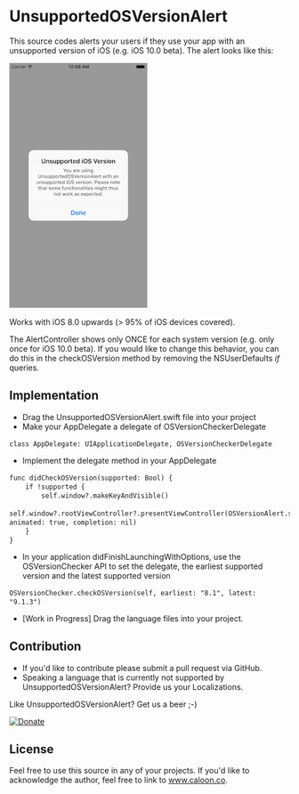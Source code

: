 # UnsupportedOSVersionAlert

This source codes alerts your users if they use your app with an unsupported version of iOS (e.g. iOS 10.0 beta). The alert looks like this:

![alt text](https://github.com/caloon/UnsupportedOSVersionAlert/blob/master/UnsupportedOSVersionAlert/ios-screenshot.png "Screenshot")


Works with iOS 8.0 upwards (> 95% of iOS devices covered). 

The AlertController shows only ONCE for each system version (e.g. only once for iOS 10.0 beta). If you would like to change this behavior, you can do this in the checkOSVersion method by removing the NSUserDefaults *if* queries.

## Implementation
- Drag the UnsupportedOSVersionAlert.swift file into your project
- Make your AppDelegate a delegate of OSVersionCheckerDelegate
``` 
class AppDelegate: UIApplicationDelegate, OSVersionCheckerDelegate 
```

- Implement the delegate method in your AppDelegate
``` 
func didCheckOSVersion(supported: Bool) {
    if !supported {
        self.window?.makeKeyAndVisible()
        self.window?.rootViewController?.presentViewController(OSVersionAlert.show(), animated: true, completion: nil)
    }
}
```

- In your application didFinishLaunchingWithOptions, use the OSVersionChecker API to set the delegate, the earliest supported version and the latest supported version
``` 
OSVersionChecker.checkOSVersion(self, earliest: "8.1", latest: "9.1.3")
```
- [Work in Progress] Drag the language files into your project.

## Contribution
- If you'd like to contribute please submit a pull request via GitHub. 
- Speaking a language that is currently not supported by UnsupportedOSVersionAlert? Provide us your Localizations.

Like UnsupportedOSVersionAlert? Get us a beer ;-) 

[![Donate](https://www.paypalobjects.com/en_US/i/btn/btn_donate_LG.gif)](https://www.paypal.com/cgi-bin/webscr?cmd=_s-xclick&hosted_button_id=NVFEEVXQSSM9S)

## License
Feel free to use this source in any of your projects. If you'd like to acknowledge the author, feel free to link to www.caloon.co.

